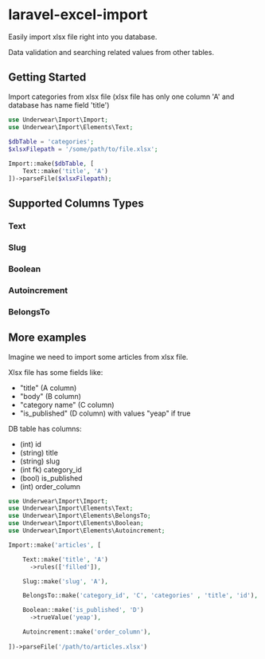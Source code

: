 # laravel-excel-import

Easily import xlsx file right into you database.

Data validation and searching related values from other tables.

## Getting Started

Import categories from xlsx file (xlsx file has only one column 'A' and database has name field 'title')

```php
use Underwear\Import\Import;
use Underwear\Import\Elements\Text;
        
$dbTable = 'categories';
$xlsxFilepath = '/some/path/to/file.xlsx';

Import::make($dbTable, [
    Text::make('title', 'A')
])->parseFile($xlsxFilepath);
```

## Supported Columns Types
### Text
### Slug
### Boolean
### Autoincrement
### BelongsTo

## More examples

Imagine we need to import some articles from xlsx file.

Xlsx file has some fields like:
*  "title" (A column)
*  "body" (B column)
*  "category name" (C column)
*  "is_published" (D column) with values "yeap" if true

DB table has columns:
*  (int) id
*  (string) title
*  (string) slug
*  (int fk) category_id
*  (bool) is_published
*  (int) order_column


```php
use Underwear\Import\Import;
use Underwear\Import\Elements\Text;
use Underwear\Import\Elements\BelongsTo;
use Underwear\Import\Elements\Boolean;
use Underwear\Import\Elements\Autoincrement;

Import::make('articles', [

    Text::make('title', 'A')
      ->rules(['filled']),

    Slug::make('slug', 'A'),

    BelongsTo::make('category_id', 'C', 'categories' , 'title', 'id'),

    Boolean::make('is_published', 'D')
      ->trueValue('yeap'),

    Autoincrement::make('order_column'),
  
])->parseFile('/path/to/articles.xlsx')

     
